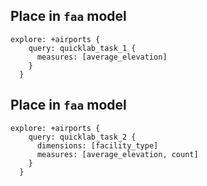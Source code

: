 

## Place in `faa` model
```
explore: +airports {
    query: quicklab_task_1 {
      measures: [average_elevation]
    }
  }
```


## Place in `faa` model
```
explore: +airports {
    query: quicklab_task_2 {
      dimensions: [facility_type]
      measures: [average_elevation, count]
    }
  }

```
